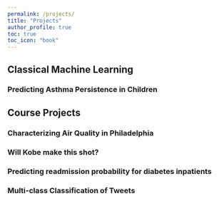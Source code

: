 ```yaml
---
permalink: /projects/
title: "Projects"
author_profile: true
toc: true
toc_icon: "book"
---
```


## Classical Machine Learning

### Predicting Asthma Persistence in Children

## Course Projects

### Characterizing Air Quality in Philadelphia

### Will Kobe make this shot?

### Predicting readmission probability for diabetes inpatients

### Multi-class Classification of Tweets
